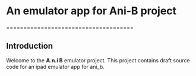 # An emulator app for Ani-B project
=====================================

**Introduction**
---------------

Welcome to the **A.n.i B** emulator project. This project contains draft source code for an ipad emulator app for ani_b.
